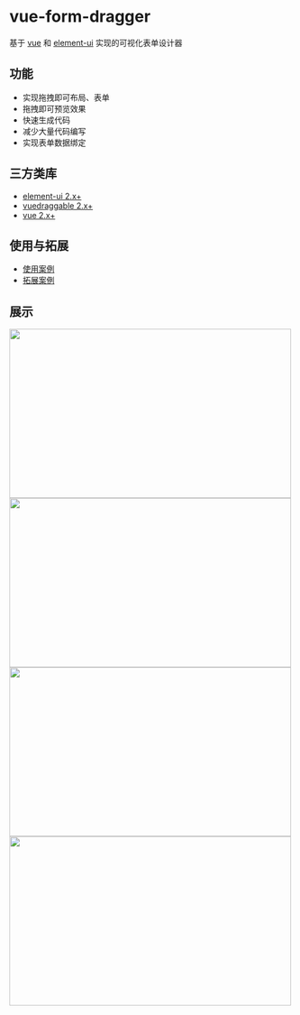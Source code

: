 # vue-form-dragger


基于 [vue](https://github.com/vuejs/vue) 和 [element-ui](https://github.com/ElemeFE/element) 实现的可视化表单设计器

## 功能
* 实现拖拽即可布局、表单
* 拖拽即可预览效果
* 快速生成代码
* 减少大量代码编写
* 实现表单数据绑定

## 三方类库
* [element-ui 2.x+](https://github.com/ElemeFE/element)
* [vuedraggable 2.x+](https://github.com/SortableJS/Vue.Draggable)
* [vue 2.x+](https://github.com/vuejs/vue)

## 使用与拓展
* [使用案例](https://github.com/bingco-zhan/vue-form-dragger/blob/main/src/App.vue)
* [拓展案例](https://github.com/bingco-zhan/vue-form-dragger/tree/main/src/examples)

## 展示
<img src="https://cdn.jsdelivr.net/gh/bingco-zhan/cdn@0.0.3/vue-form-dragger/images/1602158048.jpg" width="500px" height="300px" />
<img src="https://cdn.jsdelivr.net/gh/bingco-zhan/cdn@0.0.3/vue-form-dragger/images/1602158085.jpg" width="500px" height="300px" />
<img src="https://cdn.jsdelivr.net/gh/bingco-zhan/cdn@0.0.3/vue-form-dragger/images/1602158121.jpg" width="500px" height="300px" />
<img src="https://cdn.jsdelivr.net/gh/bingco-zhan/cdn@0.0.3/vue-form-dragger/images/1602158169.jpg" width="500px" height="300px" />
